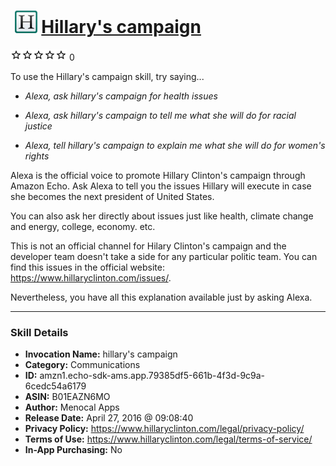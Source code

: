# &nbsp;<img src="skill_icon" alt="Hillary's campaign icon" width="36"> [Hillary's campaign](http://alexa.amazon.com/#skills/amzn1.echo-sdk-ams.app.79385df5-661b-4f3d-9c9a-6cedc54a6179)
![0 stars](../../images/ic_star_border_black_18dp_1x.png)![0 stars](../../images/ic_star_border_black_18dp_1x.png)![0 stars](../../images/ic_star_border_black_18dp_1x.png)![0 stars](../../images/ic_star_border_black_18dp_1x.png)![0 stars](../../images/ic_star_border_black_18dp_1x.png) 0

To use the Hillary's campaign skill, try saying...

* *Alexa, ask hillary's campaign for health issues*

* *Alexa, ask hillary's campaign to tell me what she will do for racial justice*

* *Alexa, tell hillary's campaign to explain me what she will do for women's rights*

Alexa is the official voice to promote Hillary Clinton's campaign through Amazon Echo. Ask Alexa to tell you the issues Hillary will execute in case she becomes the next president of United States.

You can also ask her directly about issues just like health, climate change and energy, college, economy. etc.

This is not an official channel for Hilary Clinton's campaign and the developer team doesn't take a side for any particular politic team. You can find this issues in the official website: https://www.hillaryclinton.com/issues/.

Nevertheless, you have all this explanation available just by asking Alexa.

***

### Skill Details

* **Invocation Name:** hillary's campaign
* **Category:** Communications
* **ID:** amzn1.echo-sdk-ams.app.79385df5-661b-4f3d-9c9a-6cedc54a6179
* **ASIN:** B01EAZN6MO
* **Author:** Menocal Apps
* **Release Date:** April 27, 2016 @ 09:08:40
* **Privacy Policy:** https://www.hillaryclinton.com/legal/privacy-policy/
* **Terms of Use:** https://www.hillaryclinton.com/legal/terms-of-service/
* **In-App Purchasing:** No
